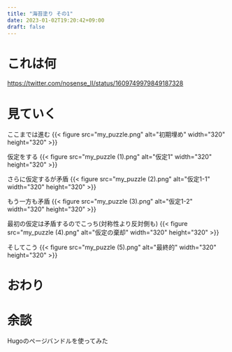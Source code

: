 ```yaml
---
title: "海苔塗り その1"
date: 2023-01-02T19:20:42+09:00
draft: false
---
```


# これは何

<https://twitter.com/nosense_II/status/1609749979849187328>

<!--more-->

# 見ていく

ここまでは進む
{{< figure src="my_puzzle.png" alt="初期埋め" width="320" height="320" >}}

仮定をする
{{< figure src="my_puzzle (1).png" alt="仮定1" width="320" height="320" >}}

さらに仮定するが矛盾
{{< figure src="my_puzzle (2).png" alt="仮定1-1" width="320" height="320" >}}

もう一方も矛盾
{{< figure src="my_puzzle (3).png" alt="仮定1-2" width="320" height="320" >}}

最初の仮定は矛盾するのでこっち(対称性より反対側も)
{{< figure src="my_puzzle (4).png" alt="仮定の棄却" width="320" height="320" >}}

そしてこう
{{< figure src="my_puzzle (5).png" alt="最終的" width="320" height="320" >}}

# おわり

# 余談

Hugoのページバンドルを使ってみた
